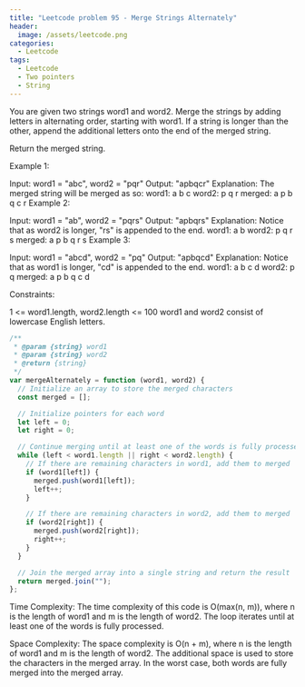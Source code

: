 ```yaml
---
title: "Leetcode problem 95 - Merge Strings Alternately"
header:
  image: /assets/leetcode.png
categories:
  - Leetcode
tags:
  - Leetcode
  - Two pointers
  - String
---
```


You are given two strings word1 and word2. Merge the strings by adding letters in alternating order, starting with word1. If a string is longer than the other, append the additional letters onto the end of the merged string.

Return the merged string.

Example 1:

Input: word1 = "abc", word2 = "pqr"
Output: "apbqcr"
Explanation: The merged string will be merged as so:
word1: a b c
word2: p q r
merged: a p b q c r
Example 2:

Input: word1 = "ab", word2 = "pqrs"
Output: "apbqrs"
Explanation: Notice that as word2 is longer, "rs" is appended to the end.
word1: a b
word2: p q r s
merged: a p b q r s
Example 3:

Input: word1 = "abcd", word2 = "pq"
Output: "apbqcd"
Explanation: Notice that as word1 is longer, "cd" is appended to the end.
word1: a b c d
word2: p q
merged: a p b q c d

Constraints:

1 <= word1.length, word2.length <= 100
word1 and word2 consist of lowercase English letters.

```js
/**
 * @param {string} word1
 * @param {string} word2
 * @return {string}
 */
var mergeAlternately = function (word1, word2) {
  // Initialize an array to store the merged characters
  const merged = [];

  // Initialize pointers for each word
  let left = 0;
  let right = 0;

  // Continue merging until at least one of the words is fully processed
  while (left < word1.length || right < word2.length) {
    // If there are remaining characters in word1, add them to merged
    if (word1[left]) {
      merged.push(word1[left]);
      left++;
    }

    // If there are remaining characters in word2, add them to merged
    if (word2[right]) {
      merged.push(word2[right]);
      right++;
    }
  }

  // Join the merged array into a single string and return the result
  return merged.join("");
};
```

Time Complexity:
The time complexity of this code is O(max(n, m)), where n is the length of word1 and m is the length of word2. The loop iterates until at least one of the words is fully processed.

Space Complexity:
The space complexity is O(n + m), where n is the length of word1 and m is the length of word2. The additional space is used to store the characters in the merged array. In the worst case, both words are fully merged into the merged array.
